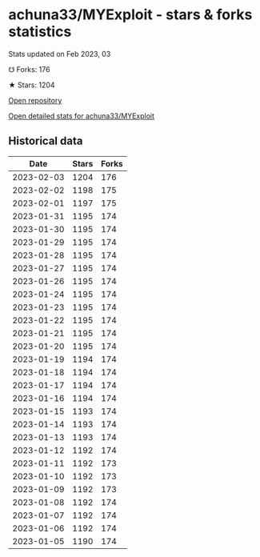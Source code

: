 # achuna33/MYExploit - stars & forks statistics

Stats updated on Feb 2023, 03

☋ Forks: 176

★ Stars: 1204

[Open repository](https://github.com/achuna33/MYExploit)

[Open detailed stats for achuna33/MYExploit](https://reviewgithub.com/rep/achuna33/MYExploit)

## Historical data
| Date | Stars | Forks |
|------|-------|-------|
| 2023-02-03 | 1204 | 176 | 
| 2023-02-02 | 1198 | 175 | 
| 2023-02-01 | 1197 | 175 | 
| 2023-01-31 | 1195 | 174 | 
| 2023-01-30 | 1195 | 174 | 
| 2023-01-29 | 1195 | 174 | 
| 2023-01-28 | 1195 | 174 | 
| 2023-01-27 | 1195 | 174 | 
| 2023-01-26 | 1195 | 174 | 
| 2023-01-24 | 1195 | 174 | 
| 2023-01-23 | 1195 | 174 | 
| 2023-01-22 | 1195 | 174 | 
| 2023-01-21 | 1195 | 174 | 
| 2023-01-20 | 1195 | 174 | 
| 2023-01-19 | 1194 | 174 | 
| 2023-01-18 | 1194 | 174 | 
| 2023-01-17 | 1194 | 174 | 
| 2023-01-16 | 1194 | 174 | 
| 2023-01-15 | 1193 | 174 | 
| 2023-01-14 | 1193 | 174 | 
| 2023-01-13 | 1193 | 174 | 
| 2023-01-12 | 1192 | 174 | 
| 2023-01-11 | 1192 | 173 | 
| 2023-01-10 | 1192 | 173 | 
| 2023-01-09 | 1192 | 173 | 
| 2023-01-08 | 1192 | 174 | 
| 2023-01-07 | 1192 | 174 | 
| 2023-01-06 | 1192 | 174 | 
| 2023-01-05 | 1190 | 174 | 

